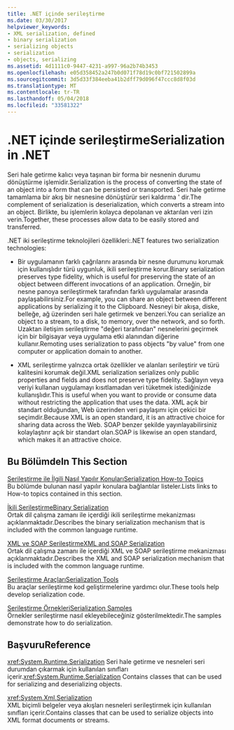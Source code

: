 ```yaml
---
title: .NET içinde serileştirme
ms.date: 03/30/2017
helpviewer_keywords:
- XML serialization, defined
- binary serialization
- serializing objects
- serialization
- objects, serializing
ms.assetid: 4d1111c0-9447-4231-a997-96a2b74b3453
ms.openlocfilehash: e05d358452a247b0d071f78d19c0bf721502899a
ms.sourcegitcommit: 3d5d33f384eeba41b2dff79d096f47ccc8d8f03d
ms.translationtype: MT
ms.contentlocale: tr-TR
ms.lasthandoff: 05/04/2018
ms.locfileid: "33581322"
---
```

# <a name="serialization-in-net"></a><span data-ttu-id="95756-102">.NET içinde serileştirme</span><span class="sxs-lookup"><span data-stu-id="95756-102">Serialization in .NET</span></span>
<span data-ttu-id="95756-103">Seri hale getirme kalıcı veya taşınan bir forma bir nesnenin durumu dönüştürme işlemidir.</span><span class="sxs-lookup"><span data-stu-id="95756-103">Serialization is the process of converting the state of an object into a form that can be persisted or transported.</span></span> <span data-ttu-id="95756-104">Seri hale getirme tamamlama bir akış bir nesnesine dönüştürür seri kaldırma ' dir.</span><span class="sxs-lookup"><span data-stu-id="95756-104">The complement of serialization is deserialization, which converts a stream into an object.</span></span> <span data-ttu-id="95756-105">Birlikte, bu işlemlerin kolayca depolanan ve aktarılan veri izin verin.</span><span class="sxs-lookup"><span data-stu-id="95756-105">Together, these processes allow data to be easily stored and transferred.</span></span>  
  
<span data-ttu-id="95756-106">.NET iki serileştirme teknolojileri özellikleri:</span><span class="sxs-lookup"><span data-stu-id="95756-106">.NET features two serialization technologies:</span></span>  
  
-   <span data-ttu-id="95756-107">Bir uygulamanın farklı çağrılarını arasında bir nesne durumunu korumak için kullanışlıdır türü uygunluk, ikili serileştirme korur.</span><span class="sxs-lookup"><span data-stu-id="95756-107">Binary serialization preserves type fidelity, which is useful for preserving the state of an object between different invocations of an application.</span></span> <span data-ttu-id="95756-108">Örneğin, bir nesne panoya serileştirmek tarafından farklı uygulamalar arasında paylaşabilirsiniz.</span><span class="sxs-lookup"><span data-stu-id="95756-108">For example, you can share an object between different applications by serializing it to the Clipboard.</span></span> <span data-ttu-id="95756-109">Nesneyi bir akışa, diske, belleğe, ağ üzerinden seri hale getirmek ve benzeri.</span><span class="sxs-lookup"><span data-stu-id="95756-109">You can serialize an object to a stream, to a disk, to memory, over the network, and so forth.</span></span> <span data-ttu-id="95756-110">Uzaktan iletişim serileştirme "değeri tarafından" nesnelerini geçirmek için bir bilgisayar veya uygulama etki alanından diğerine kullanır.</span><span class="sxs-lookup"><span data-stu-id="95756-110">Remoting uses serialization to pass objects "by value" from one computer or application domain to another.</span></span>  
  
-   <span data-ttu-id="95756-111">XML serileştirme yalnızca ortak özellikler ve alanları serileştirir ve türü kalitesini korumak değil.</span><span class="sxs-lookup"><span data-stu-id="95756-111">XML serialization serializes only public properties and fields and does not preserve type fidelity.</span></span> <span data-ttu-id="95756-112">Sağlayın veya veriyi kullanan uygulamayı kısıtlamadan veri tüketmek istediğinizde kullanışlıdır.</span><span class="sxs-lookup"><span data-stu-id="95756-112">This is useful when you want to provide or consume data without restricting the application that uses the data.</span></span> <span data-ttu-id="95756-113">XML açık bir standart olduğundan, Web üzerinden veri paylaşımı için çekici bir seçimdir.</span><span class="sxs-lookup"><span data-stu-id="95756-113">Because XML is an open standard, it is an attractive choice for sharing data across the Web.</span></span> <span data-ttu-id="95756-114">SOAP benzer şekilde yayınlayabilirsiniz kolaylaştırır açık bir standart olan.</span><span class="sxs-lookup"><span data-stu-id="95756-114">SOAP is likewise an open standard, which makes it an attractive choice.</span></span>  
  
## <a name="in-this-section"></a><span data-ttu-id="95756-115">Bu Bölümde</span><span class="sxs-lookup"><span data-stu-id="95756-115">In This Section</span></span>  
[<span data-ttu-id="95756-116">Serileştirme ile İlgili Nasıl Yapılır Konuları</span><span class="sxs-lookup"><span data-stu-id="95756-116">Serialization How-to Topics</span></span>](../../../docs/standard/serialization/serialization-how-to-topics.md)  
<span data-ttu-id="95756-117">Bu bölümde bulunan nasıl yapılır konulara bağlantılar listeler.</span><span class="sxs-lookup"><span data-stu-id="95756-117">Lists links to How-to topics contained in this section.</span></span>
  
[<span data-ttu-id="95756-118">İkili Serileştirme</span><span class="sxs-lookup"><span data-stu-id="95756-118">Binary Serialization</span></span>](../../../docs/standard/serialization/binary-serialization.md)  
<span data-ttu-id="95756-119">Ortak dil çalışma zamanı ile içerdiği ikili serileştirme mekanizması açıklanmaktadır.</span><span class="sxs-lookup"><span data-stu-id="95756-119">Describes the binary serialization mechanism that is included with the common language runtime.</span></span>

[<span data-ttu-id="95756-120">XML ve SOAP Serileştirme</span><span class="sxs-lookup"><span data-stu-id="95756-120">XML and SOAP Serialization</span></span>](../../../docs/standard/serialization/xml-and-soap-serialization.md)  
<span data-ttu-id="95756-121">Ortak dil çalışma zamanı ile içerdiği XML ve SOAP serileştirme mekanizması açıklanmaktadır.</span><span class="sxs-lookup"><span data-stu-id="95756-121">Describes the XML and SOAP serialization mechanism that is included with the common language runtime.</span></span>

[<span data-ttu-id="95756-122">Serileştirme Araçları</span><span class="sxs-lookup"><span data-stu-id="95756-122">Serialization Tools</span></span>](../../../docs/standard/serialization/serialization-tools.md)  
<span data-ttu-id="95756-123">Bu araçlar serileştirme kod geliştirmelerine yardımcı olur.</span><span class="sxs-lookup"><span data-stu-id="95756-123">These tools help develop serialization code.</span></span>

[<span data-ttu-id="95756-124">Serileştirme Örnekleri</span><span class="sxs-lookup"><span data-stu-id="95756-124">Serialization Samples</span></span>](../../../docs/standard/serialization/serialization-samples.md)  
<span data-ttu-id="95756-125">Örnekler serileştirme nasıl ekleyebileceğiniz gösterilmektedir.</span><span class="sxs-lookup"><span data-stu-id="95756-125">The samples demonstrate how to do serialization.</span></span>

## <a name="reference"></a><span data-ttu-id="95756-126">Başvuru</span><span class="sxs-lookup"><span data-stu-id="95756-126">Reference</span></span>
<span data-ttu-id="95756-127"><xref:System.Runtime.Serialization> Seri hale getirme ve nesneleri seri durumdan çıkarmak için kullanılan sınıfları içerir.</span><span class="sxs-lookup"><span data-stu-id="95756-127"><xref:System.Runtime.Serialization> Contains classes that can be used for serializing and deserializing objects.</span></span>
  
<xref:System.Xml.Serialization>  
<span data-ttu-id="95756-128">XML biçimli belgeler veya akışları nesneleri serileştirmek için kullanılan sınıfları içerir.</span><span class="sxs-lookup"><span data-stu-id="95756-128">Contains classes that can be used to serialize objects into XML format documents or streams.</span></span>